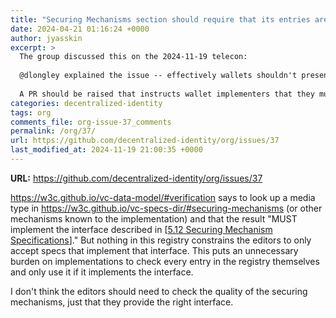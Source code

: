 ```yaml
---
title: "Securing Mechanisms section should require that its entries are actually securing mechanisms"
date: 2024-04-21 01:16:24 +0000
author: jyasskin
excerpt: >
  The group discussed this on the 2024-11-19 telecon:
  
  @dlongley explained the issue -- effectively wallets shouldn't present proofs that they don't understand. Wallet implementers need to be warned that they don't have to throw out proof types they don't know, but at the same time, they shouldn't present proofs they don't understand. Proofs that are not understood should never be presented (e.g. base proofs for BBS). @jandrieu asked why the proofs need to be stripped -- @dlongley said that the information might be private to the individual and the \"user agent\" needs to do a good job of protecting the holder's PII. @jandrieu is concerned that this will result in a user's data rights being infringed upon. @msporny noted that we need to find the right balance of respecting user data rights and right to leave a system and not accidentally allowing transmission of private keys. @TallTed noted that being able to transmit anything does not equate to being required to transmit everything -- restrictions exist for a reason (dangers posed to individuals).
  
  A PR should be raised that instructs wallet implementers that they must not include a proof that they do not understand in a presentation.
categories: decentralized-identity
tags: org
comments_file: org-issue-37_comments
permalink: /org/37/
url: https://github.com/decentralized-identity/org/issues/37
last_modified_at: 2024-11-19 21:00:35 +0000
---
```



**URL:** https://github.com/decentralized-identity/org/issues/37

https://w3c.github.io/vc-data-model/#verification says to look up a media type in https://w3c.github.io/vc-specs-dir/#securing-mechanisms (or other mechanisms known to the implementation) and that the result "MUST implement the interface described in [[5.12 Securing Mechanism Specifications](https://w3c.github.io/vc-data-model/#securing-mechanism-specifications)]." But nothing in this registry constrains the editors to only accept specs that implement that interface. This puts an unnecessary burden on implementations to check every entry in the registry themselves and only use it if it implements the interface.

I don't think the editors should need to check the quality of the securing mechanisms, just that they provide the right interface.